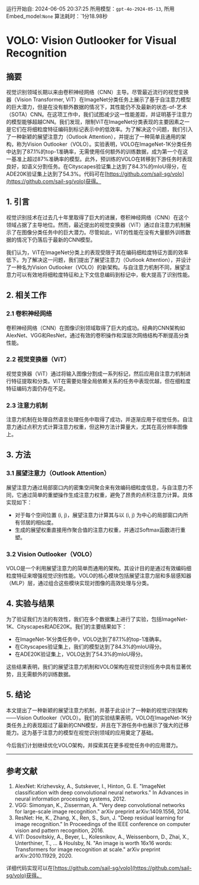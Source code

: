 运行开始自: 2024-06-05 20:37:25
所用模型：`gpt-4o-2924-05-13`, 所用Embed_model:`None`
算法耗时：`1分18.98秒
# VOLO: Vision Outlooker for Visual Recognition

## 摘要
视觉识别领域长期以来由卷积神经网络（CNN）主导。尽管最近流行的视觉变换器（Vision Transformer, ViT）在ImageNet分类任务上展示了基于自注意力模型的巨大潜力，但是在没有额外数据的情况下，其性能仍不及最新的状态-of-艺术（SOTA）CNN。在这项工作中，我们试图减少这一性能差距，并证明基于注意力的模型能够超越CNN。我们发现，限制ViT在ImageNet分类表现的主要因素之一是它们在将细粒度特征编码到标记表示中的低效率。为了解决这个问题，我们引入了一种新颖的展望注意力（Outlook Attention），并提出了一种简单且通用的架构，称为Vision Outlooker（VOLO）。实验表明，VOLO在ImageNet-1K分类任务中达到了87.1%的top-1准确率，无需使用任何额外的训练数据，成为第一个在这一基准上超过87%准确率的模型。此外，预训练的VOLO在转移到下游任务时表现良好，如语义分割任务。在Cityscapes验证集上达到了84.3%的mIoU得分，在ADE20K验证集上达到了54.3%。代码可在[https://github.com/sail-sg/volo](https://github.com/sail-sg/volo)获得。

## 1. 引言
视觉识别技术在过去几十年里取得了巨大的进展，卷积神经网络（CNN）在这个领域占据了主导地位。然而，最近提出的视觉变换器（ViT）通过自注意力机制展示了在图像分类任务中的巨大潜力。尽管如此，ViT的性能在没有大量额外训练数据的情况下仍落后于最新的CNN模型。

我们认为，ViT在ImageNet分类上的表现受限于其在编码细粒度特征方面的效率低下。为了解决这一问题，我们提出了展望注意力（Outlook Attention），并设计了一种名为Vision Outlooker（VOLO）的新架构。与自注意力机制不同，展望注意力可以有效地将细粒度特征和上下文信息编码到标记中，极大提高了识别性能。

## 2. 相关工作
### 2.1 卷积神经网络
卷积神经网络（CNN）在图像识别领域取得了巨大的成功。经典的CNN架构如AlexNet、VGG和ResNet，通过有效的卷积操作和深层次网络结构不断提高分类性能。

### 2.2 视觉变换器（ViT）
视觉变换器（ViT）通过将输入图像分割成一系列标记，然后应用自注意力机制进行特征提取和分类。ViT在需要处理全局依赖关系的任务中表现优越，但在细粒度特征编码方面仍存在不足。

### 2.3 注意力机制
注意力机制在处理自然语言处理任务中取得了成功，并逐渐应用于视觉任务。自注意力通过点积方式计算注意力权重，但这种方法计算量大，尤其在高分辨率图像上。

## 3. 方法
### 3.1 展望注意力（Outlook Attention）
展望注意力通过局部窗口内的密集空间聚合来有效编码细粒度信息，与自注意力不同，它通过简单的重塑操作生成注意力权重，避免了昂贵的点积注意力计算。具体实现如下：
- 对于每个空间位置 (i, j)，展望注意力计算其与以 (i, j) 为中心的局部窗口内所有邻居的相似度。
- 生成的展望权重直接用作聚合值的注意力权重，并通过Softmax函数进行重塑。

### 3.2 Vision Outlooker（VOLO）
VOLO是一个利用展望注意力的简单而通用的架构。其设计目的是通过有效编码细粒度特征来增强视觉识别性能。VOLO的核心模块包括展望注意力层和多层感知器（MLP）层，通过组合这些模块实现对图像的高效处理与分类。

## 4. 实验与结果
为了验证我们方法的有效性，我们在多个数据集上进行了实验，包括ImageNet-1K、Cityscapes和ADE20K。我们的主要结果如下：
- 在ImageNet-1K分类任务中，VOLO达到了87.1%的top-1准确率。
- 在Cityscapes验证集上，我们的模型达到了84.3%的mIoU得分。
- 在ADE20K验证集上，VOLO达到了54.3%的mIoU得分。

这些结果表明，我们的展望注意力机制和VOLO架构在视觉识别任务中具有显著优势，且无需额外的训练数据。

## 5. 结论
本文提出了一种新颖的展望注意力机制，并基于此设计了一种新的视觉识别架构——Vision Outlooker（VOLO）。我们的实验结果表明，VOLO在ImageNet-1K分类任务上的表现超过了最新的CNN模型，并且在下游任务中也展示了强大的迁移能力。这为基于注意力的模型在视觉识别领域的应用奠定了基础。

今后我们计划继续优化VOLO架构，并探索其在更多视觉任务中的应用潜力。

---

## 参考文献
1. AlexNet: Krizhevsky, A., Sutskever, I., Hinton, G. E. "ImageNet classification with deep convolutional neural networks." In Advances in neural information processing systems, 2012.
2. VGG: Simonyan, K., Zisserman, A. "Very deep convolutional networks for large-scale image recognition." arXiv preprint arXiv:1409.1556, 2014.
3. ResNet: He, K., Zhang, X., Ren, S., Sun, J. "Deep residual learning for image recognition." In Proceedings of the IEEE conference on computer vision and pattern recognition, 2016.
4. ViT: Dosovitskiy, A., Beyer, L., Kolesnikov, A., Weissenborn, D., Zhai, X., Unterthiner, T., ... & Houlsby, N. "An image is worth 16x16 words: Transformers for image recognition at scale." arXiv preprint arXiv:2010.11929, 2020.

详细代码实现可以在[https://github.com/sail-sg/volo](https://github.com/sail-sg/volo)获得。